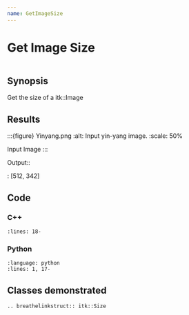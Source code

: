 ```yaml
---
name: GetImageSize
---
```


# Get Image Size

```{index} single: Size pair: ImageRegion; IsInside
```

## Synopsis

Get the size of a itk::Image

## Results

:::{figure} Yinyang.png
:alt: Input yin-yang image.
:scale: 50%

Input Image
:::

Output::

: \[512, 342\]

## Code

### C++

```{literalinclude} Code.cxx
:lines: 18-
```

### Python

```{literalinclude} Code.py
:language: python
:lines: 1, 17-
```

## Classes demonstrated

```{eval-rst}
.. breathelinkstruct:: itk::Size
```
